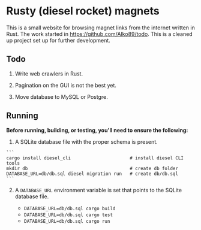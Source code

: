 # Rusty (diesel rocket) magnets

This is a small website for browsing magnet links from the internet written in Rust.
The work started in https://github.com/Alko89/todo. This is a cleaned up project set up
for further development.

## Todo

  1. Write web crawlers in Rust.

  2. Pagination on the GUI is not the best yet.

  3. Move database to MySQL or Postgre.


## Running

**Before running, building, or testing, you'll need to ensure the following:**

  1. A SQLite database file with the proper schema is present.

    ```
    cargo install diesel_cli                      # install diesel CLI tools
    mkdir db                                      # create db folder
    DATABASE_URL=db/db.sql diesel migration run   # create db/db.sql
    ```

  2. A `DATABASE_URL` environment variable is set that points to the SQLite
     database file.

     * `DATABASE_URL=db/db.sql cargo build`
     * `DATABASE_URL=db/db.sql cargo test`
     * `DATABASE_URL=db/db.sql cargo run`
